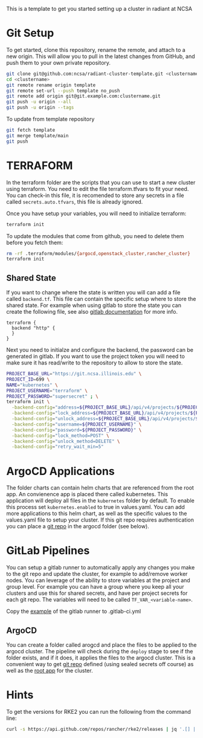 This is a template to get you started setting up a cluster in radiant at NCSA

# Git Setup

To get started, clone this repository, rename the remote, and attach to a new origin. This will allow you to pull in the latest changes from GitHub, and push them to your own private repository.

```bash
git clone git@github.com:ncsa/radiant-cluster-template.git <clustername>
cd <clustername>
git remote rename origin template
git remote set-url --push template no_push
git remote add origin git@git.example.com:clustername.git
git push -u origin --all
git push -u origin --tags
```

To update from template repository

```bash
git fetch template
git merge template/main
git push
```

# TERRAFORM

In the terraform folder are the scripts that you can use to start a new cluster using terraform. You need to edit the file terraform.tfvars to fit your need. You can check-in this file, it is recomended to store any secrets in a file called `secrets.auto.tfvars`, this file is already ignored.

Once you have setup your variables, you will need to initialize terraform:

```bash
terraform init
```

To update the modules that come from github, you need to delete them before you fetch them:

```bash
rm -rf .terraform/modules/{argocd,openstack_cluster,rancher_cluster}
terraform init
```

## Shared State

If you want to change where the state is written you will can add a file called `backend.tf`. This file can contain the specific setup where to store the shared state. For example when using gitlab to store the state you can create the following file, see also [gitlab documentation](https://docs.gitlab.com/ee/user/infrastructure/iac/terraform_state.html) for more info.

```hcl
terraform {
  backend "http" {
  }
}
```

Next you need to initialze and configure the backend, the password can be generated in gitlab. If you want to use the project token you will need to make sure it has read/write to the repository to allow to store the state.
```bash
PROJECT_BASE_URL="https://git.ncsa.illinois.edu" \
PROJECT_ID=699 \
NAME="kubernetes" \
PROJECT_USERNAME="terraform" \
PROJECT_PASSWORD="supersecret" ; \
terraform init \
  -backend-config="address=${PROJECT_BASE_URL}/api/v4/projects/${PROJECT_ID}/terraform/state/${CLUSTER}" \
  -backend-config="lock_address=${PROJECT_BASE_URL}/api/v4/projects/${PROJECT_ID}/terraform/state/${CLUSTER}/lock" \
  -backend-config="unlock_address=${PROJECT_BASE_URL}/api/v4/projects/${PROJECT_ID}/terraform/state/${CLUSTER}/lock" \
  -backend-config="username=${PROJECT_USERNAME}" \
  -backend-config="password=${PROJECT_PASSWORD}" \
  -backend-config="lock_method=POST" \
  -backend-config="unlock_method=DELETE" \
  -backend-config="retry_wait_min=5"
```

# ArgoCD Applications

The folder charts can contain helm charts that are referenced from the root app. An convienence app is placed there called kubernetes. This application will deploy all files in the `kubernetes` folder by default. To enable this process set `kubernetes.enabled` to true in values.yaml. You can add more applications to this helm chart, as well as the specific values to the values.yaml file to setup your cluster. If this git repo requires authentication you can place a [git repo](examples/gitrepo.yaml) in the argocd folder (see below).

# GitLab Pipelines

You can setup a gitlab runner to automatically apply any changes you make to the git repo and update the cluster, for example to add/remove worker nodes. You can leverage of the ability to store variables at the project and group level. For example you can have a group where you keep all your clusters and use this for shared secrets, and have per project secrets for each git repo.  The variables will need to be called `TF_VAR_<variable-name>`. 

Copy the [example](examples/gitlab-ci.yml) of the gitlab runner to .gitlab-ci.yml

## ArgoCD

You can create a folder called arogcd and place the files to be applied to the argocd cluster. The pipeline will check during the `deploy` stage to see if the folder exists, and if it does, it applies the files to the argocd cluster. This is a convenient way to get [git repo](examples/gitrepo.yaml) defined (using sealed secrets off course) as well as the [root app](examples/apps.yaml) for the cluster.

# Hints

To get the versions for RKE2 you can run the following from the command line:

```bash
curl -s https://api.github.com/repos/rancher/rke2/releases | jq '.[] | select(.prerelease == false) | .name'
```
